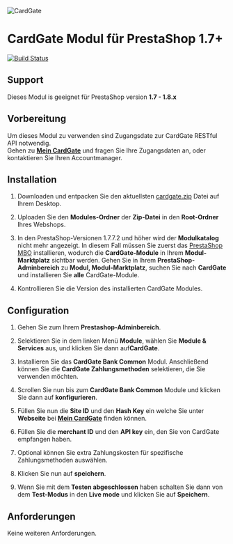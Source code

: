 ![CardGate](https://cdn.curopayments.net/thumb/200/logos/cardgate.png)

# CardGate Modul für PrestaShop 1.7+

[![Build Status](https://travis-ci.org/cardgate/prestashop17.svg?branch=master)](https://travis-ci.org/cardgate/prestashop17)

## Support

Dieses Modul is geeignet für PrestaShop version **1.7 - 1.8.x**

## Vorbereitung

Um dieses Modul zu verwenden sind Zugangsdate zur CardGate RESTful API notwendig.  
Gehen zu [**Mein CardGate**](https://my.cardgate.com/) und fragen Sie Ihre Zugangsdaten an, oder kontaktieren Sie Ihren Accountmanager.

## Installation

1. Downloaden und entpacken Sie den aktuellsten [cardgate.zip](https://github.com/cardgate/prestashop17/releases) Datei auf Ihrem Desktop.

2. Uploaden Sie den **Modules-Ordner**  der **Zip-Datei** in den **Root-Ordner** Ihres Webshops.  

3. In den PrestaShop-Versionen 1.7.7.2 und höher wird der **Modulkatalog** nicht mehr angezeigt. In diesem Fall müssen Sie zuerst das [PrestaShop MBO](https://github.com/PrestaShopCorp/ps_mbo) installieren, wodurch die **CardGate-Module** in Ihrem **Modul-Marktplatz** sichtbar werden. Gehen Sie in Ihrem **PrestaShop-Adminbereich** zu **Modul, Modul-Marktplatz**, suchen Sie nach **CardGate** und installieren Sie **alle** CardGate-Module.

4. Kontrollieren Sie die Version des installierten CardGate Modules.

## Configuration

1. Gehen Sie zum Ihrem **Prestashop-Adminbereich**.

2. Selektieren Sie in dem linken Menü **Module**, wählen Sie **Module & Services** aus, und klicken Sie dann auf**CardGate**.

3. Installieren Sie das **CardGate Bank Common** Modul. Anschließend können Sie die **CardGate Zahlungsmethoden** selektieren, die Sie verwenden möchten.

4. Scrollen Sie nun bis zum **CardGate Bank Common** Module und klicken Sie dann auf **konfigurieren**.

5. Füllen Sie nun die **Site ID** und den **Hash Key** ein welche Sie unter **Webseite** bei [**Mein CardGate**](https://my.cardgate.com/) finden können. 

6. Füllen Sie die **merchant ID** und den **API key** ein, den Sie von CardGate empfangen haben.

5. Optional können Sie extra Zahlungskosten für spezifische Zahlungsmethoden auswählen.

6. Klicken Sie nun auf **speichern**.

7. Wenn Sie mit dem **Testen abgeschlossen** haben schalten Sie dann von  
   dem **Test-Modus** in den **Live mode** und klicken Sie auf **Speichern**.

## Anforderungen

Keine weiteren Anforderungen.
